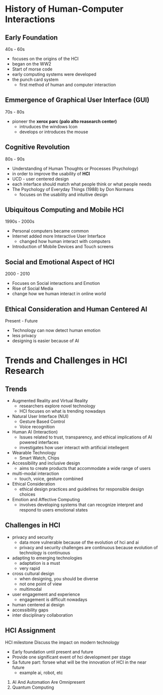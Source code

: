
# History of Human-Computer Interactions

## Early Foundation
40s - 60s
- focuses on the origins of the HCI
- began on the WW2
- Start of morse code
- early computing systems were developed
- the punch card system
	- first method of human and computer interaction

## Emmergence of Graphical User Interface (GUI)
70s - 80s
- pioneer the **xerox parc (palo alto reasearch center)**
	- intruduces the windows Icon
	- develops or introduces the mouse

## Cognitive Revolution
80s - 90s
- Understanding of Human Thoughts or Processes (Psychology)
- in order to improve the usability of **HCI**
- UCD - user centered design
- each interface should match what people think or what people needs
- The Psychology of Everyday Things (1988) by Don Normans
	- focuses on the usability and intuitive design

## Ubiquitous Computing and Mobile HCI
1990s - 2000s
- Personal computers became common
- Internet added more Interactive User Interface
	- changed how human interact with computers
- Introduction of Mobile Devices and Touch screens

## Social and Emotional Aspect of HCI
2000 - 2010
- Focuses on Social interactions and Emotion
- Rise of Social Media
- change how we human interact in online world

## Ethical Consideration and Human Centered AI 
Present - Future
- Technology can now detect human emotion
- less privacy
- designing is easier because of AI

# Trends and Challenges in HCI Research
## Trends
- Augmented Reality and Virtual Reality
	- researchers explore novel technology
	- HCI focuses on what is trending nowadays
- Natural User Interface (NUI)
	- Gesture Based Control
	- Voice recognition
- Human AI (Interaction)
	- Issues related to trust, transparency, and ethical implications of AI powered interfaces
	- investigates how user interact with artificial intellegent
- Wearable Technology
	- Smart Watch, Chips
- Accessibility and inclusive design
	- aims to create products that accommodate a wide range of users
- multi-modal interaction
	- touch, voice, gesture combined
- Ethical Consideration
	- ethical design practices and guidelines for responsible design choices
- Emotion and Affective Computing
	- involves developing systems that can recognize interpret and respond to users emotional states
## Challenges in HCI
- privacy and security
	- data more vulnerable because of the evolution of hci and ai
	- privacy and security challenges are continuous because evolution of technology is continuous 
- adapting to emerging technologies
	- adaptation is a must
	- very rapid
- cross cultural design
	- when designing, you should be diverse
	- not one point of view
	- multimodal
- user engagement and experience
	- engagement is difficult nowadays
- human centered ai design
- accessibility gaps
- inter disciplinary collaboration 

## HCI Assignment
HCI milestone
Discuss the impact on modern technology
- Early foundation until present and future
- Provide one significant event of hci development per stage
- Sa future part: forsee what will be the innovation of HCI in the near future
	- example ai, robot, etc

1. AI And Automation Are Omnipresent
2. Quantum Computing